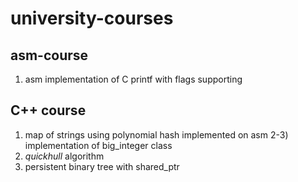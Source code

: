 university-courses
==================

asm-course
----------

1) asm implementation of C printf with flags supporting

C++ course
----------
1) map of strings using polynomial hash implemented on asm
2-3) implementation of big_integer class
4) _quickhull_ algorithm
5) persistent binary tree with shared_ptr 
